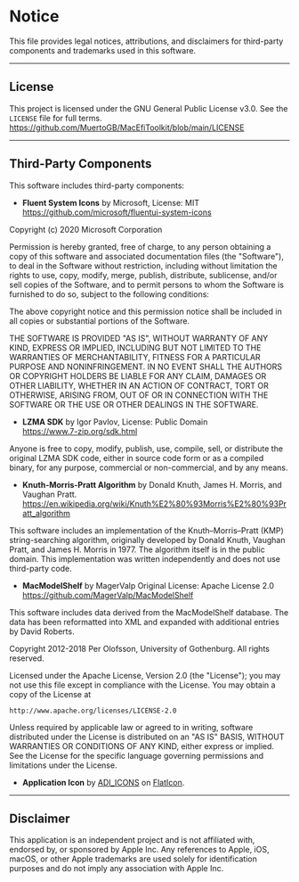 # Notice

This file provides legal notices, attributions, and disclaimers for third-party components and trademarks used in this software.

---

## License

This project is licensed under the GNU General Public License v3.0. See the `LICENSE` file for full terms.
https://github.com/MuertoGB/MacEfiToolkit/blob/main/LICENSE

---

## Third-Party Components

This software includes third-party components:

- **Fluent System Icons** by Microsoft, License: MIT\
https://github.com/microsoft/fluentui-system-icons

Copyright (c) 2020 Microsoft Corporation

Permission is hereby granted, free of charge, to any person obtaining a copy
of this software and associated documentation files (the "Software"), to deal
in the Software without restriction, including without limitation the rights
to use, copy, modify, merge, publish, distribute, sublicense, and/or sell
copies of the Software, and to permit persons to whom the Software is
furnished to do so, subject to the following conditions:

The above copyright notice and this permission notice shall be included in all
copies or substantial portions of the Software.

THE SOFTWARE IS PROVIDED "AS IS", WITHOUT WARRANTY OF ANY KIND, EXPRESS OR
IMPLIED, INCLUDING BUT NOT LIMITED TO THE WARRANTIES OF MERCHANTABILITY,
FITNESS FOR A PARTICULAR PURPOSE AND NONINFRINGEMENT. IN NO EVENT SHALL THE
AUTHORS OR COPYRIGHT HOLDERS BE LIABLE FOR ANY CLAIM, DAMAGES OR OTHER
LIABILITY, WHETHER IN AN ACTION OF CONTRACT, TORT OR OTHERWISE, ARISING FROM,
OUT OF OR IN CONNECTION WITH THE SOFTWARE OR THE USE OR OTHER DEALINGS IN THE
SOFTWARE.

- **LZMA SDK** by Igor Pavlov, License: Public Domain\
https://www.7-zip.org/sdk.html

Anyone is free to copy, modify, publish, use, compile, sell, or distribute the original LZMA SDK code, either in source code form or as a compiled binary, for any purpose, commercial or non-commercial, and by any means.

- **Knuth-Morris-Pratt Algorithm** by Donald Knuth, James H. Morris, and Vaughan Pratt.\
https://en.wikipedia.org/wiki/Knuth%E2%80%93Morris%E2%80%93Pratt_algorithm

This software includes an implementation of the Knuth–Morris–Pratt (KMP) string-searching algorithm, originally developed by Donald Knuth, Vaughan Pratt, and James H. Morris in 1977. The algorithm itself is in the public domain. This implementation was written independently and does not use third-party code.


- **MacModelShelf** by MagerValp
  Original License: Apache License 2.0
  https://github.com/MagerValp/MacModelShelf

This software includes data derived from the MacModelShelf database. The data has been reformatted into XML and expanded with additional entries by David Roberts.

Copyright 2012-2018 Per Olofsson, University of Gothenburg. All rights reserved.

Licensed under the Apache License, Version 2.0 (the "License");
you may not use this file except in compliance with the License.
You may obtain a copy of the License at

    http://www.apache.org/licenses/LICENSE-2.0

Unless required by applicable law or agreed to in writing, software
distributed under the License is distributed on an "AS IS" BASIS,
WITHOUT WARRANTIES OR CONDITIONS OF ANY KIND, either express or implied.
See the License for the specific language governing permissions and
limitations under the License.

- **Application Icon** by [ADI_ICONS](https://www.flaticon.com/authors/adi-icons) on [FlatIcon](https://www.flaticon.com/free-icon/wrench_17505678?related_id=17505678).

---

## Disclaimer

This application is an independent project and is not affiliated with, endorsed by, or sponsored by Apple Inc. Any references to Apple, iOS, macOS, or other Apple trademarks are used solely for identification purposes and do not imply any association with Apple Inc.
